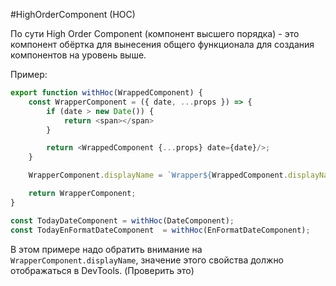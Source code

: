 #HighOrderComponent (HOC)

По сути High Order Component (компонент высшего порядка) - это компонент обёртка для вынесения общего функционала для создания компонентов на уровень выше.

Пример:
```js
export function withHoc(WrappedComponent) {
    const WrapperComponent = ({ date, ...props }) => {
        if (date > new Date()) {
            return <span></span>
        }

        return <WrappedComponent {...props} date={date}/>;
    }

    WrapperComponent.displayName = `Wrapper${WrappedComponent.displayName || WrappedComponent.name || 'Component'}`;

    return WrapperComponent;
}

const TodayDateComponent = withHoc(DateComponent);
const TodayEnFormatDateComponent  = withHoc(EnFormatDateComponent);
```

В этом примере надо обратить внимание на `WrapperComponent.displayName`, значение этого свойства должно отображаться в DevTools. (Проверить это)
